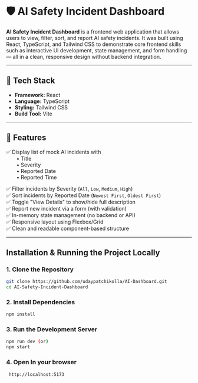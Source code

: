 # 🛡️ AI Safety Incident Dashboard
 
**AI Safety Incident Dashboard** is a frontend web application that allows users to view, filter, sort, and report AI safety incidents. It was built using React, TypeScript, and Tailwind CSS to demonstrate core frontend skills such as interactive UI development, state management, and form handling — all in a clean, responsive design without backend integration.

---

## 🔧 Tech Stack

- **Framework:** React
- **Language:** TypeScript
- **Styling:** Tailwind CSS
- **Build Tool:** Vite

---

## 🚀 Features

✅ Display list of mock AI incidents with  
  • Title  
  • Severity  
  • Reported Date  
  • Reported Time  

✅ Filter incidents by Severity (`All`, `Low`, `Medium`, `High`)  
✅ Sort incidents by Reported Date (`Newest First`, `Oldest First`)  
✅ Toggle "View Details" to show/hide full description  
✅ Report new incident via a form (with validation)  
✅ In-memory state management (no backend or API)  
✅ Responsive layout using Flexbox/Grid  
✅ Clean and readable component-based structure  

---

##  Installation & Running the Project Locally

### 1. Clone the Repository

```bash
git clone https://github.com/udaypatchikolla/AI-Dashboard.git
cd AI-Safety-Incident-Dashboard
```
### 2. Install Dependencies

```bash
npm install
```

### 3. Run the Development Server

```bash
npm run dev (or)
npm start
```

### 4. Open In your browser
```
 http://localhost:5173 
```


